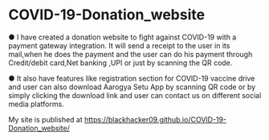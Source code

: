 # COVID-19-Donation_website

● I have created a donation website to fight against COVID-19 with a payment gateway integration. It will send a receipt to the user in its mail,when he does the payment and the user can do his payment through Credit/debit card,Net banking ,UPI or just by scanning the QR code.

● It also have features like registration section for COVID-19 vaccine drive and user can also download Aarogya Setu App by scanning QR code or by simply clicking the download link and user can contact us on different social media platforms.

 My site is published at https://blackhacker09.github.io/COVID-19-Donation_website/
